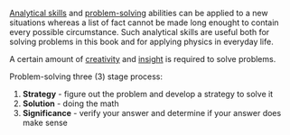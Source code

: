 <ins>Analytical skills</ins> and <ins>problem-solving</ins> abilities can be applied to a new situations whereas a list of fact cannot be made long enought to contain every possible circumstance. Such analytical skills are useful both for solving problems in this book and for applying physics in everyday life.

A certain amount of <ins>creativity</ins> and <ins>insight</ins> is required to solve problems.

Problem-solving three (3) stage process:
1. **Strategy** - figure out the problem and develop a strategy to solve it
2. **Solution** - doing the math
3. **Significance** - verify your answer and determine if your answer does make sense

